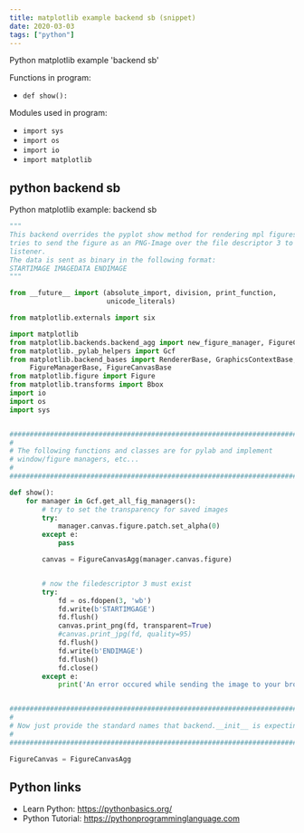 ```yaml
---
title: matplotlib example backend sb (snippet)
date: 2020-03-03
tags: ["python"]
---
```

Python matplotlib example 'backend sb'

Functions in program: 
* `def show():`

Modules used in program: 
* `import sys`
* `import os`
* `import io`
* `import matplotlib`

## python backend sb

Python matplotlib example: backend sb

```python
"""
This backend overrides the pyplot show method for rendering mpl figures. It
tries to send the figure as an PNG-Image over the file descriptor 3 to a
listener.
The data is sent as binary in the following format:
STARTIMAGE IMAGEDATA ENDIMAGE
"""

from __future__ import (absolute_import, division, print_function,
                        unicode_literals)

from matplotlib.externals import six

import matplotlib
from matplotlib.backends.backend_agg import new_figure_manager, FigureCanvasAgg
from matplotlib._pylab_helpers import Gcf
from matplotlib.backend_bases import RendererBase, GraphicsContextBase,\
     FigureManagerBase, FigureCanvasBase
from matplotlib.figure import Figure
from matplotlib.transforms import Bbox
import io
import os
import sys


########################################################################
#
# The following functions and classes are for pylab and implement
# window/figure managers, etc...
#
########################################################################

def show():
    for manager in Gcf.get_all_fig_managers():
        # try to set the transparency for saved images
        try:
            manager.canvas.figure.patch.set_alpha(0)
        except e:
            pass

        canvas = FigureCanvasAgg(manager.canvas.figure)


        # now the filedescriptor 3 must exist
        try:
            fd = os.fdopen(3, 'wb')
            fd.write(b'STARTIMGAGE')
            fd.flush()
            canvas.print_png(fd, transparent=True)
            #canvas.print_jpg(fd, quality=95)
            fd.flush()
            fd.write(b'ENDIMAGE')
            fd.flush()
            fd.close()
        except e:
            print('An error occured while sending the image to your browser.')


########################################################################
#
# Now just provide the standard names that backend.__init__ is expecting
#
########################################################################

FigureCanvas = FigureCanvasAgg

```

## Python links

- Learn Python: https://pythonbasics.org/
- Python Tutorial: https://pythonprogramminglanguage.com
